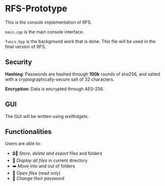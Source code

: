 # RFS-Prototype

This is the console implementation of RFS.

`main.cpp` is the main console interface.

`funcs.hpp` is the background work that is done. This file will be used in the final version of RFS.

## Security

**Hashing**: Passwords are hashed through __100k__ rounds of sha256, and salted with a cryptographically-secure salt of 32 characters.

**Encryption**: Data is encrypted through AES-256.

## GUI

The GUI will be written using wxWidgets.

## Functionalities

Users are able to:

 - 🔒📁 *Store, delete and export* files and folders 
 - 🔎 *Display all files* in current directory 
 - ➡️ *Move* into and out of folders 
 - 📝 *Open files* (read only) 
 - 🔑 *Change their password* 

